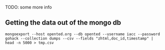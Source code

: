 TODO: some more info

## Getting the data out of the mongo db

`mongoexport --host opented.org --db opented --username iacc --password gohack --collection dumps --csv --fields "zhtml,doc_id,timestamp" | head -n 5000 > tmp.csv`
